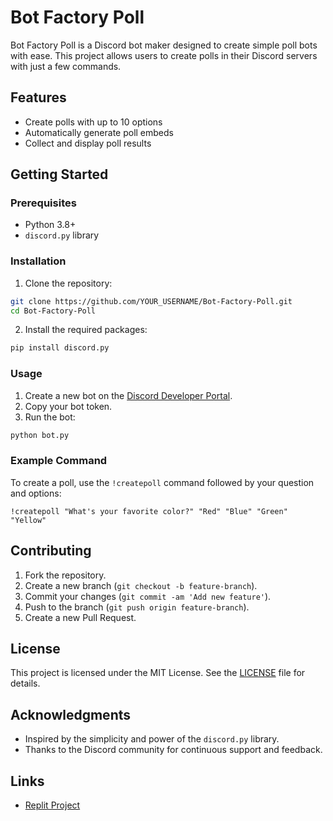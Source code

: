 # Bot Factory Poll

Bot Factory Poll is a Discord bot maker designed to create simple poll bots with ease. This project allows users to create polls in their Discord servers with just a few commands.

## Features

- Create polls with up to 10 options
- Automatically generate poll embeds
- Collect and display poll results

## Getting Started

### Prerequisites

- Python 3.8+
- `discord.py` library

### Installation

1. Clone the repository:

```bash
git clone https://github.com/YOUR_USERNAME/Bot-Factory-Poll.git
cd Bot-Factory-Poll
```

2. Install the required packages:

```bash
pip install discord.py
```

### Usage

1. Create a new bot on the [Discord Developer Portal](https://discord.com/developers/applications).
2. Copy your bot token.
3. Run the bot:

```bash
python bot.py
```

### Example Command

To create a poll, use the `!createpoll` command followed by your question and options:

```
!createpoll "What's your favorite color?" "Red" "Blue" "Green" "Yellow"
```

## Contributing

1. Fork the repository.
2. Create a new branch (`git checkout -b feature-branch`).
3. Commit your changes (`git commit -am 'Add new feature'`).
4. Push to the branch (`git push origin feature-branch`).
5. Create a new Pull Request.

## License

This project is licensed under the MIT License. See the [LICENSE](LICENSE) file for details.

## Acknowledgments

- Inspired by the simplicity and power of the `discord.py` library.
- Thanks to the Discord community for continuous support and feedback.

## Links

- [Replit Project](https://replit.com/@calestialashley/Bot-Factory-Poll?s=app)
